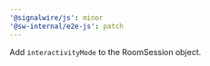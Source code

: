 ```yaml
---
'@signalwire/js': minor
'@sw-internal/e2e-js': patch
---
```


Add `interactivityMode` to the RoomSession object.
